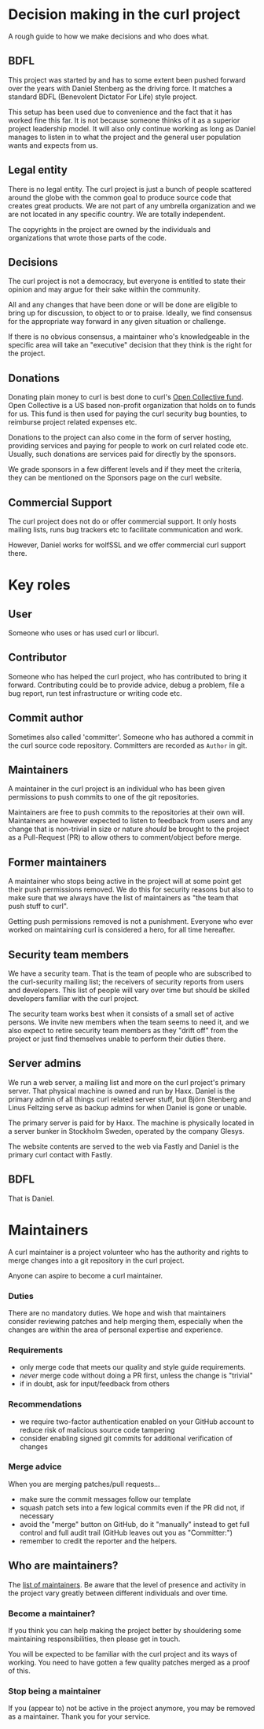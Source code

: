 # Decision making in the curl project

A rough guide to how we make decisions and who does what.

## BDFL

This project was started by and has to some extent been pushed forward over
the years with Daniel Stenberg as the driving force. It matches a standard
BDFL (Benevolent Dictator For Life) style project.

This setup has been used due to convenience and the fact that it has worked
fine this far. It is not because someone thinks of it as a superior project
leadership model. It will also only continue working as long as Daniel manages
to listen in to what the project and the general user population wants and
expects from us.

## Legal entity

There is no legal entity. The curl project is just a bunch of people scattered
around the globe with the common goal to produce source code that creates
great products. We are not part of any umbrella organization and we are not
located in any specific country. We are totally independent.

The copyrights in the project are owned by the individuals and organizations
that wrote those parts of the code.

## Decisions

The curl project is not a democracy, but everyone is entitled to state their
opinion and may argue for their sake within the community.

All and any changes that have been done or will be done are eligible to bring
up for discussion, to object to or to praise. Ideally, we find consensus for
the appropriate way forward in any given situation or challenge.

If there is no obvious consensus, a maintainer who's knowledgeable in the
specific area will take an "executive" decision that they think is the right
for the project.

## Donations

Donating plain money to curl is best done to curl's [Open Collective
fund](https://opencollective.com/curl). Open Collective is a US based
non-profit organization that holds on to funds for us. This fund is then used
for paying the curl security bug bounties, to reimburse project related
expenses etc.

Donations to the project can also come in the form of server hosting, providing
services and paying for people to work on curl related code etc. Usually, such
donations are services paid for directly by the sponsors.

We grade sponsors in a few different levels and if they meet the criteria,
they can be mentioned on the Sponsors page on the curl website.

## Commercial Support

The curl project does not do or offer commercial support. It only hosts
mailing lists, runs bug trackers etc to facilitate communication and work.

However, Daniel works for wolfSSL and we offer commercial curl support there.

# Key roles

## User

Someone who uses or has used curl or libcurl.

## Contributor

Someone who has helped the curl project, who has contributed to bring it
forward. Contributing could be to provide advice, debug a problem, file a bug
report, run test infrastructure or writing code etc.

## Commit author

Sometimes also called 'committer'. Someone who has authored a commit in the
curl source code repository. Committers are recorded as `Author` in git.

## Maintainers

A maintainer in the curl project is an individual who has been given
permissions to push commits to one of the git repositories.

Maintainers are free to push commits to the repositories at their own will.
Maintainers are however expected to listen to feedback from users and any
change that is non-trivial in size or nature *should* be brought to the
project as a Pull-Request (PR) to allow others to comment/object before merge.

## Former maintainers

A maintainer who stops being active in the project will at some point get
their push permissions removed. We do this for security reasons but also to
make sure that we always have the list of maintainers as "the team that push
stuff to curl".

Getting push permissions removed is not a punishment. Everyone who ever worked
on maintaining curl is considered a hero, for all time hereafter.

## Security team members

We have a security team. That is the team of people who are subscribed to the
curl-security mailing list; the receivers of security reports from users and
developers. This list of people will vary over time but should be skilled
developers familiar with the curl project.

The security team works best when it consists of a small set of active
persons. We invite new members when the team seems to need it, and we also
expect to retire security team members as they "drift off" from the project or
just find themselves unable to perform their duties there.

## Server admins

We run a web server, a mailing list and more on the curl project's primary
server. That physical machine is owned and run by Haxx. Daniel is the primary
admin of all things curl related server stuff, but Björn Stenberg and Linus
Feltzing serve as backup admins for when Daniel is gone or unable.

The primary server is paid for by Haxx. The machine is physically located in a
server bunker in Stockholm Sweden, operated by the company Glesys.

The website contents are served to the web via Fastly and Daniel is the
primary curl contact with Fastly.

## BDFL

That is Daniel.

# Maintainers

A curl maintainer is a project volunteer who has the authority and rights to
merge changes into a git repository in the curl project.

Anyone can aspire to become a curl maintainer.

### Duties

There are no mandatory duties. We hope and wish that maintainers consider
reviewing patches and help merging them, especially when the changes are
within the area of personal expertise and experience.

### Requirements

- only merge code that meets our quality and style guide requirements.
- *never* merge code without doing a PR first, unless the change is "trivial"
- if in doubt, ask for input/feedback from others

### Recommendations

- we require two-factor authentication enabled on your GitHub account to
  reduce risk of malicious source code tampering
- consider enabling signed git commits for additional verification of changes

### Merge advice

When you are merging patches/pull requests...

- make sure the commit messages follow our template
- squash patch sets into a few logical commits even if the PR did not, if
  necessary
- avoid the "merge" button on GitHub, do it "manually" instead to get full
  control and full audit trail (GitHub leaves out you as "Committer:")
- remember to credit the reporter and the helpers.

## Who are maintainers?

The [list of maintainers](https://github.com/orgs/curl/people). Be aware that
the level of presence and activity in the project vary greatly between
different individuals and over time.

### Become a maintainer?

If you think you can help making the project better by shouldering some
maintaining responsibilities, then please get in touch.

You will be expected to be familiar with the curl project and its ways of
working. You need to have gotten a few quality patches merged as a proof of
this.

### Stop being a maintainer

If you (appear to) not be active in the project anymore, you may be removed as
a maintainer. Thank you for your service.
